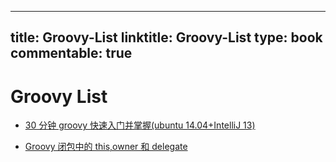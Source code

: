 
---
title: Groovy-List
linktitle: Groovy-List
type: book
commentable: true
---

# Groovy List

- [30 分钟 groovy 快速入门并掌握(ubuntu 14.04+IntelliJ 13)](http://www.cnblogs.com/amosli/p/3970810.html)

- [Groovy 闭包中的 this,owner 和 delegate](http://yeziwang.iteye.com/blog/826918)

    